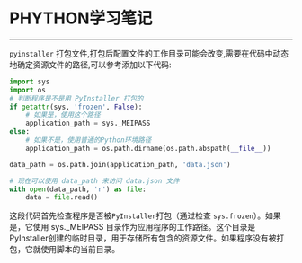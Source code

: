 # PHYTHON学习笔记
---
`pyinstaller` 打包文件,打包后配置文件的工作目录可能会改变,需要在代码中动态地确定资源文件的路径,可以参考添加以下代码:  

```python
import sys
import os
# 判断程序是不是用 PyInstaller 打包的
if getattr(sys, 'frozen', False):
    # 如果是，使用这个路径
    application_path = sys._MEIPASS
else:
    # 如果不是，使用普通的Python环境路径
    application_path = os.path.dirname(os.path.abspath(__file__))

data_path = os.path.join(application_path, 'data.json')

# 现在可以使用 data_path 来访问 data.json 文件
with open(data_path, 'r') as file:
    data = file.read()
```

这段代码首先检查程序是否被`PyInstaller`打包（通过检查 `sys.frozen`）。如果是，它使用 sys._MEIPASS 目录作为应用程序的工作路径。这个目录是PyInstaller创建的临时目录，用于存储所有包含的资源文件。如果程序没有被打包，它就使用脚本的当前目录。
